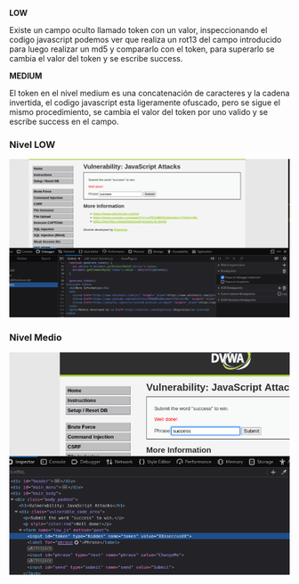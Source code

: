 **LOW**

Existe un campo oculto llamado token con un valor, inspeccionando el codigo javascript podemos ver que realiza un rot13 del campo introducido para luego realizar un md5 y compararlo con el token, para superarlo se cambia el valor del token y se escribe success.

**MEDIUM**

El token en el nivel medium es una concatenación de caracteres y la cadena invertida, el codigo javascript esta ligeramente ofuscado, pero se sigue el mismo procedimiento, se cambia el valor del token por uno valido y se escribe success en el campo.

### Nivel LOW

![img](images/LOW.png)

### Nivel Medio

![img](images/MEDIUM.png)
